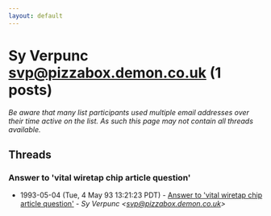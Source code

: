 ```yaml
---
layout: default
---
```


# Sy Verpunc <svp@pizzabox.demon.co.uk> (1 posts)

_Be aware that many list participants used multiple email addresses over their time active on the list. As such this page may not contain all threads available._

## Threads

### Answer to 'vital wiretap chip article question'
+ 1993-05-04 (Tue, 4 May 93 13:21:23 PDT) - [Answer to 'vital wiretap chip article question'](/archive/1993/05/f8e00213a0db3d5ad355186cbe26a393e9d18fd29024a0664c8540c9adf1ec57) - _Sy Verpunc \<svp@pizzabox.demon.co.uk\>_

